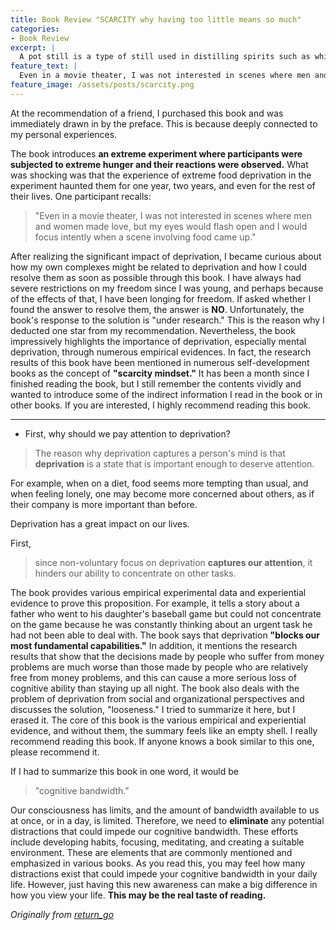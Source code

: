 ```yaml
---
title: Book Review "SCARCITY why having too little means so much"
categories:
- Book Review
excerpt: |
  A pot still is a type of still used in distilling spirits such as whisky or brandy. Heat is applied directly to the pot containing the wash (for whisky) or wine (for brandy).
feature_text: |
  Even in a movie theater, I was not interested in scenes where men and women made love, but my eyes would flash open and I would focus intently when a scene involving food came up.
feature_image: /assets/posts/scarcity.png
---
```


At the recommendation of a friend, I purchased this book and was immediately drawn in by the preface. This is because deeply connected to my personal experiences.

The book introduces __an extreme experiment where participants were subjected to extreme hunger and their reactions were observed.__ What was shocking was that the experience of extreme food deprivation in the experiment haunted them for one year, two years, and even for the rest of their lives. One participant recalls:

> "Even in a movie theater, I was not interested in scenes where men and women made love, but my eyes would flash open and I would focus intently when a scene involving food came up."

After realizing the significant impact of deprivation, I became curious about how my own complexes might be related to deprivation and how I could resolve them as soon as possible through this book. I have always had severe restrictions on my freedom since I was young, and perhaps because of the effects of that, I have been  longing for freedom. If asked whether I found the answer to resolve them, the answer is __NO__. Unfortunately, the book's response to the solution is "under research." This is the reason why I deducted one star from my recommendation. Nevertheless, the book impressively highlights the importance of deprivation, especially mental deprivation, through numerous empirical evidences. In fact, the research results of this book have been mentioned in numerous self-development books as the concept of __"scarcity mindset."__ It has been a month since I finished reading the book, but I still remember the contents vividly and wanted to introduce some of the indirect information I read in the book or in other books. If you are interested, I highly recommend reading this book.

---

* First, why should we pay attention to deprivation?

> The reason why deprivation captures a person's mind is that __deprivation__ is a state that is important enough to deserve attention.

For example, when on a diet, food seems more tempting than usual, and when feeling lonely, one may become more concerned about others, as if their company is more important than before.

Deprivation has a great impact on our lives. 

First,

> since non-voluntary focus on deprivation __captures our attention__, it hinders our ability to concentrate on other tasks.

The book provides various empirical experimental data and experiential evidence to prove this proposition. For example, it tells a story about a father who went to his daughter's baseball game but could not concentrate on the game because he was constantly thinking about an urgent task he had not been able to deal with. The book says that deprivation __"blocks our most fundamental capabilities."__ In addition, it mentions the research results that show that the decisions made by people who suffer from money problems are much worse than those made by people who are relatively free from money problems, and this can cause a more serious loss of cognitive ability than staying up all night. The book also deals with the problem of deprivation from social and organizational perspectives and discusses the solution, "looseness." I tried to summarize it here, but I erased it. The core of this book is the various empirical and experiential evidence, and without them, the summary feels like an empty shell. I really recommend reading this book. If anyone knows a book similar to this one, please recommend it.

If I had to summarize this book in one word, it would be 

> "cognitive bandwidth."

Our consciousness has limits, and the amount of bandwidth available to us at once, or in a day, is limited. Therefore, we need to __eliminate__ any potential distractions that could impede our cognitive bandwidth. These efforts include developing habits, focusing, meditating, and creating a suitable environment. These are elements that are commonly mentioned and emphasized in various books. As you read this, you may feel how many distractions exist that could impede your cognitive bandwidth in your daily life. However, just having this new awareness can make a big difference in how you view your life. __This may be the real taste of reading.__

_Originally from [return_go](https://blog.naver.com/ie1914/222619239084)_